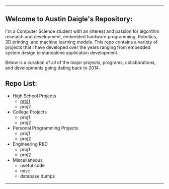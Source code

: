 * * *

## Welcome to Austin Daigle's Repository:

I'm a Computer Science student with an interest and passion for algorithm research and development, embedded hardware programming, Robotics, 3D printing, and machine learning models. This repo contains a variety of projects that I have developed over the years ranging from embedded system design to standalone application development.

  

Below is a curation of all of the major projects, programs, collaborations, and developments going dating back to 2014.



## Repo List:

*   High School Projects
    *   [proj1](https://www.google.com/)
    *   proj2
*   College Projects
    *   proj1
    *   proj2
*   Personal Programming Projects
    *   proj1
    *   proj2
*   Engineering R&D
    *   proj1
    *   proj2
*   Miscellaneous 
    *   useful code
    *   misc
    *   database dumps

* * *
